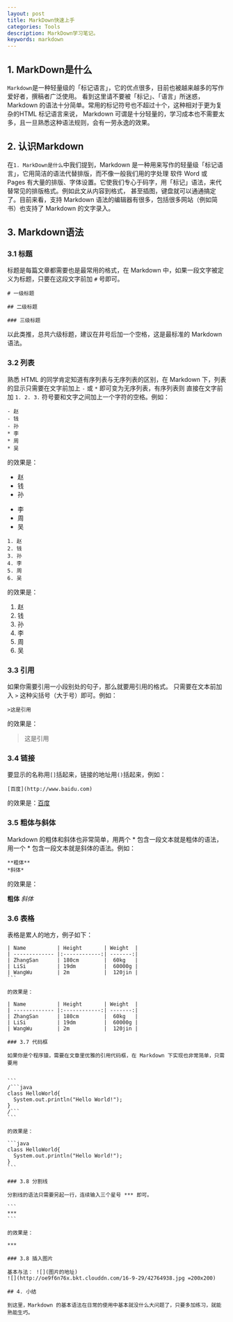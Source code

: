 ```yaml
---
layout: post
title: MarkDown快速上手
categories: Tools
description: MarkDown学习笔记。
keywords: markdown 
---
```


## 1. MarkDown是什么

`Markdown`是一种轻量级的「标记语言」，它的优点很多，目前也被越来越多的写作爱好者，撰稿者广泛使用。
看到这里请不要被「标记」、「语言」所迷惑，Markdown 的语法十分简单。常用的标记符号也不超过十个，这种相对于更为复杂的HTML 标记语言来说，
Markdown 可谓是十分轻量的，学习成本也不需要太多，且一旦熟悉这种语法规则，会有一劳永逸的效果。

## 2. 认识Markdown

在`1. MarkDown是什么`中我们提到，Markdown 是一种用来写作的轻量级「标记语言」，它用简洁的语法代替排版，而不像一般我们用的字处理
软件 Word 或 Pages 有大量的排版、字体设置。它使我们专心于码字，用「标记」语法，来代替常见的排版格式。例如此文从内容到格式，
甚至插图，键盘就可以通通搞定了。目前来看，支持 Markdown 语法的编辑器有很多，包括很多网站（例如简书）也支持了 Markdown 的文字录入。

## 3. Markdown语法

### 3.1 标题

标题是每篇文章都需要也是最常用的格式，在 Markdown 中，如果一段文字被定义为标题，只要在这段文字前加 `#` 号即可。

```
# 一级标题

## 二级标题

### 三级标题
```

以此类推，总共六级标题，建议在井号后加一个空格，这是最标准的 Markdown 语法。

### 3.2 列表
熟悉 HTML 的同学肯定知道有序列表与无序列表的区别，在 Markdown 下，列表的显示只需要在文字前加上 `-` 或 `*` 即可变为无序列表，有序列表则
直接在文字前加 `1. 2. 3.` 符号要和文字之间加上一个字符的空格。例如：

```
- 赵
- 钱
- 孙
* 李
* 周
* 吴
```

的效果是：

- 赵
- 钱
- 孙
* 李
* 周
* 吴

```
1. 赵
2. 钱
3. 孙
4. 李
5. 周
6. 吴
```

的效果是：

1. 赵
2. 钱
3. 孙
4. 李
5. 周
6. 吴

### 3.3 引用

如果你需要引用一小段别处的句子，那么就要用引用的格式。
只需要在文本前加入 `>` 这种尖括号（大于号）即可。例如：

```
>这是引用
```

的效果是：

>这是引用

### 3.4 链接

要显示的名称用`[]`括起来，链接的地址用`()`括起来，例如：

```
[百度](http://www.baidu.com)
```
的效果是：[百度](http://www.baidu.com)

### 3.5 粗体与斜体

Markdown 的粗体和斜体也非常简单，用两个 * 包含一段文本就是粗体的语法，用一个 * 包含一段文本就是斜体的语法。例如：

```
**粗体**
*斜体*
```

的效果是：

**粗体**
*斜体*

### 3.6 表格

表格是累人的地方，例子如下：

````
| Name          | Height       | Weight  |
| ------------- |:------------:| -------:|
| ZhangSan      | 180cm        |  60kg   |
| LiSi          | 19dm         |  60000g |
| WangWu        | 2m           |  120jin |
```

的效果是：

| Name          | Height       | Weight  |
| ------------- |:------------:| -------:|
| ZhangSan      | 180cm        |  60kg   |
| LiSi          | 19dm         |  60000g |
| WangWu        | 2m           |  120jin |

### 3.7 代码框

如果你是个程序猿，需要在文章里优雅的引用代码框，在 Markdown 下实现也非常简单，只需要用


```
/```java
class HelloWorld{
  System.out.println("Hello World!");
}
/```
```

的效果是：

```java
class HelloWorld{
  System.out.println("Hello World!");
}
```

### 3.8 分割线

分割线的语法只需要另起一行，连续输入三个星号 *** 即可。

```
***
```

的效果是：

***

### 3.8 插入图片

基本与法： ![](图片的地址)
![](http://oe9f6n76x.bkt.clouddn.com/16-9-29/42764938.jpg =200x200)

## 4. 小结

到这里，Markdown 的基本语法在日常的使用中基本就没什么大问题了，只要多加练习，就能熟能生巧。

